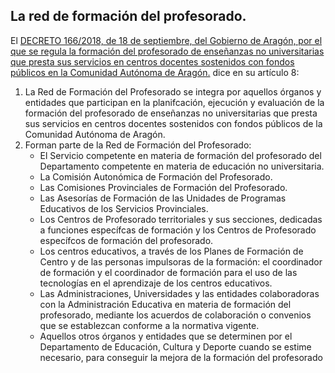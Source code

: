 ## La red de formación del profesorado.



El [DECRETO 166/2018, de 18 de septiembre, del Gobierno de Aragón, por el que se regula la formación del profesorado de enseñanzas no universitarias que presta sus servicios en centros docentes sostenidos con fondos públicos en la Comunidad Autónoma de Aragón.](https://bit.ly/2SgTskC) dice en su artículo 8:

1. La Red de Formación del Profesorado se integra por aquellos órganos y entidades que
participan en la planifcación, ejecución y evaluación de la formación del profesorado de enseñanzas no universitarias que presta sus servicios en centros docentes sostenidos con
fondos públicos de la Comunidad Autónoma de Aragón.
2. Forman parte de la Red de Formación del Profesorado:
    - El Servicio competente en materia de formación del profesorado del Departamento competente en materia de educación no universitaria.
    - La Comisión Autonómica de Formación del Profesorado.
    - Las Comisiones Provinciales de Formación del Profesorado.
    - Las Asesorías de Formación de las Unidades de Programas Educativos de los Servicios
Provinciales.
    - Los Centros de Profesorado territoriales y sus secciones, dedicadas a funciones específcas de formación y los Centros de Profesorado específcos de formación del profesorado.
    - Los centros educativos, a través de los Planes de Formación de Centro y de las personas impulsoras de la formación: el coordinador de formación y el coordinador de formación para el uso de las tecnologías en el aprendizaje de los centros educativos.
    - Las Administraciones, Universidades y las entidades colaboradoras con la Administración Educativa en materia de formación del profesorado, mediante los acuerdos de colaboración o convenios que se establezcan conforme a la normativa vigente.
    - Aquellos otros órganos y entidades que se determinen por el Departamento de Educación, Cultura y Deporte cuando se estime necesario, para conseguir la mejora de la formación del profesorado


